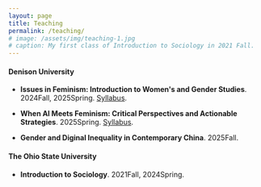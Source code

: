 ```yaml
---
layout: page
title: Teaching
permalink: /teaching/
# image: /assets/img/teaching-1.jpg
# caption: My first class of Introduction to Sociology in 2021 Fall. 
---
```


#### Denison University

* **Issues in Feminism: Introduction to Women's and Gender Studies**. 2024Fall, 2025Spring. [Syllabus](https://yaoman1324.github.io/assets/files/[public]WGST101_QS290-7_SP_2025_Syllabus.pdf).

* **When AI Meets Feminism: Critical Perspectives and Actionable Strategies**. 2025Spring. [Syllabus](https://yaoman1324.github.io/assets/files/[public]WGST286_DA286-01_SP_2025_Syllabus.pdf).

* **Gender and Diginal Inequality in Contemporary China**. 2025Fall.


#### The Ohio State University

* **Introduction to Sociology**. 2021Fall, 2024Spring.
